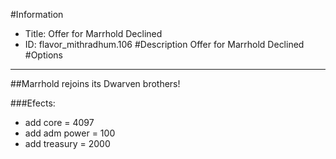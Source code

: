 #Information
 - Title: Offer for Marrhold Declined
 - ID: flavor_mithradhum.106
#Description
Offer for Marrhold Declined
#Options

___
##Marrhold rejoins its Dwarven brothers!

###Efects:<ul><li>add core = 4097</li><li>add adm power = 100</li><li>add treasury = 2000</li></ul>
